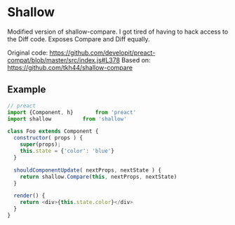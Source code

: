 # Shallow

Modified version of shallow-compare. I got tired of having to hack access to the Diff code. Exposes Compare and Diff equally.

Original code: https://github.com/developit/preact-compat/blob/master/src/index.js#L378
Based on: https://github.com/tkh44/shallow-compare

## Example
```javascript
// preact
import {Component, h}		from 'preact'
import shallow			from 'shallow'

class Foo extends Component {
  constructor( props ) {
    super(props);
    this.state = {'color': 'blue'}
  }

  shouldComponentUpdate( nextProps, nextState ) {
    return shallow.Compare(this, nextProps, nextState)
  }

  render() {
    return <div>{this.state.color}</div>
  }
}
```
